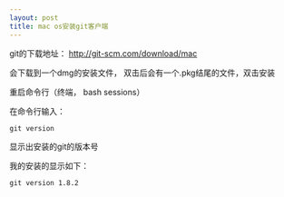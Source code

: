 ```yaml
---
layout: post
title: mac os安装git客户端
---
```


git的下载地址：
<http://git-scm.com/download/mac>

会下载到一个dmg的安装文件， 双击后会有一个.pkg结尾的文件，双击安装

重启命令行（终端， bash sessions）

在命令行输入：

    git version

显示出安装的git的版本号

我的安装的显示如下：

    git version 1.8.2  